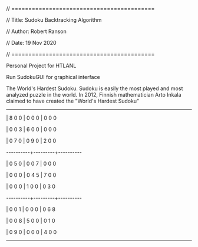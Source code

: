 // ==========================================

//  Title:  Sudoku Backtracking Algorithm

//  Author: Robert Ranson

//  Date:   19 Nov 2020

// ==========================================


Personal Project for HTLANL

Run SudokuGUI for graphical interface


The World's Hardest Sudoku. 
Sudoku is easily the most played and most analyzed puzzle in the world.
In 2012, Finnish mathematician Arto Inkala claimed to have created the "World's Hardest Sudoku"

-------------------------------

| 8  0  0 | 0  0  0 | 0  0  0 

| 0  0  3 | 6  0  0 | 0  0  0

| 0  7  0 | 0  9  0 | 2  0  0

----------+---------+----------

| 0  5  0 | 0  0  7 | 0  0  0

| 0  0  0 | 0  4  5 | 7  0  0

| 0  0  0 | 1  0  0 | 0  3  0

----------+---------+----------

| 0  0  1 | 0  0  0 | 0  6  8

| 0  0  8 | 5  0  0 | 0  1  0

| 0  9  0 | 0  0  0 | 4  0  0

-------------------------------

